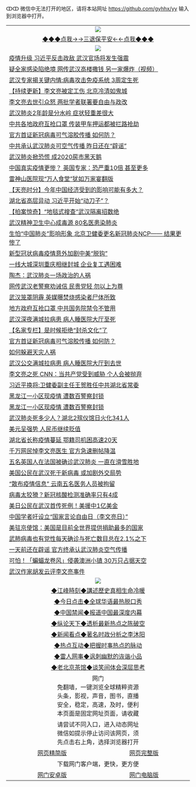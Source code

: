 ↀↀ 微信中无法打开的地区，请将本站网址 https://github.com/gyhhx/yy 输入到浏览器中打开。 

 <table>
  <tr>
    <td colspan="2" align=center><img src="https://github.com/gyhhx/image-upload/blob/master/3t.jpg"></td>
 </tr>
 <tr><td colspan="2" align="center"><a href="https://xball.casa/oo.aspx?name=ogQuit&key=eqxowaguscvmxdgc&from=yy">◆◆◆点我→→三退保平安←←点我◆◆◆</a></td></tr>
  <tr>
    <td colspan="2" align=center><img src="https://cdn.jsdelivr.net/gh/gyoupiodf/im1/%E7%BD%91%E9%97%A8%E6%96%B0%E9%97%BB1.jpg"></td>
 </tr>
<tr><td colspan="2" align="left"><a href="https://xball.casa/oo.aspx?name=c1128008&key=eqxowaguscvmxdgc&from=yy">疫情升级 习近平反击政敌 武汉官场将发生强震</a></td></tr>
<tr><td colspan="2" align="left"><a href="https://xball.casa/oo.aspx?name=c1128021&key=eqxowaguscvmxdgc&from=yy">疑全家感染陷绝境 网传武汉高楼撒钱 另一家爆炸（视频）</a></td></tr>
<tr><td colspan="2" align="left"><a href="https://xball.casa/oo.aspx?name=c1127958&key=eqxowaguscvmxdgc&from=yy">武汉专家揭关键内情:病毒攻击免疫系统 3周定生死</a></td></tr>
<tr><td colspan="2" align="left"><a href="https://xball.casa/oo.aspx?name=c1120084&key=eqxowaguscvmxdgc&from=yy">【持续更新】李文亮被定工伤 北京冷清如鬼城</a></td></tr>
<tr><td colspan="2" align="left"><a href="https://xball.casa/oo.aspx?name=c1127957&key=eqxowaguscvmxdgc&from=yy">李文亮去世引众怒 两批学者联署要自由与政改</a></td></tr>
<tr><td colspan="2" align="left"><a href="https://xball.casa/oo.aspx?name=c1128017&key=eqxowaguscvmxdgc&from=yy">武汉肺炎2年龄是分水岭 症状轻重差很大</a></td></tr>
<tr><td colspan="2" align="left"><a href="https://xball.casa/oo.aspx?name=c1128009&key=eqxowaguscvmxdgc&from=yy">中共各地政府互抢口罩 传装甲车押运都被拦路抢劫</a></td></tr>
<tr><td colspan="2" align="left"><a href="https://xball.casa/oo.aspx?name=c1127956&key=eqxowaguscvmxdgc&from=yy">官方首证新冠病毒可气溶胶传播 如何防？</a></td></tr>
<tr><td colspan="2" align="left"><a href="https://xball.casa/oo.aspx?name=c1127976&key=eqxowaguscvmxdgc&from=yy">中共承认武汉肺炎可空气传播 昨日还在“辟谣”</a></td></tr>
<tr><td colspan="2" align="left"><a href="https://xball.casa/oo.aspx?name=c1128018&key=eqxowaguscvmxdgc&from=yy">武汉肺炎掀恐慌 成2020房市黑天鹅</a></td></tr>
<tr><td colspan="2" align="left"><a href="https://xball.casa/oo.aspx?name=c1127993&key=eqxowaguscvmxdgc&from=yy">中国真实疫情更惨？ 英国专家：恐严重10倍 甚至更多</a></td></tr>
<tr><td colspan="2" align="left"><a href="https://xball.casa/oo.aspx?name=c1128006&key=eqxowaguscvmxdgc&from=yy">雷神山医院现“万人食堂”犹如万家宴翻版</a></td></tr>
<tr><td colspan="2" align="left"><a href="https://xball.casa/oo.aspx?name=c1128023&key=eqxowaguscvmxdgc&from=yy">【天亮时分】今年中国经济受到的影响可能有多大？</a></td></tr>
<tr><td colspan="2" align="left"><a href="https://xball.casa/oo.aspx?name=c1127995&key=eqxowaguscvmxdgc&from=yy">湖北省高层异动 习近平开始“动刀子”？</a></td></tr>
<tr><td colspan="2" align="left"><a href="https://xball.casa/oo.aspx?name=c1127936&key=eqxowaguscvmxdgc&from=yy">【拍案惊奇】“地毯式搜查”武汉隔离招数绝</a></td></tr>
<tr><td colspan="2" align="left"><a href="https://xball.casa/oo.aspx?name=c1128007&key=eqxowaguscvmxdgc&from=yy">武汉精神卫生中心成毒源 80名医患染肺炎</a></td></tr>
<tr><td colspan="2" align="left"><a href="https://xball.casa/oo.aspx?name=c1127996&key=eqxowaguscvmxdgc&from=yy">生怕“中国肺炎”影响形象 北京卫健委更名新冠肺炎NCP—— 结果更惨了</a></td></tr>
<tr><td colspan="2" align="left"><a href="https://xball.casa/oo.aspx?name=c1128020&key=eqxowaguscvmxdgc&from=yy">新型冠状病毒疫情意外加剧中美“脱钩”</a></td></tr>
<tr><td colspan="2" align="left"><a href="https://xball.casa/oo.aspx?name=c1127961&key=eqxowaguscvmxdgc&from=yy">一线大城深圳重庆相继封城 企业复工遇困难</a></td></tr>
<tr><td colspan="2" align="left"><a href="https://xball.casa/oo.aspx?name=c1128030&key=eqxowaguscvmxdgc&from=yy">陶杰：武汉肺炎一场政治的人祸</a></td></tr>
<tr><td colspan="2" align="left"><a href="https://xball.casa/oo.aspx?name=c1128027&key=eqxowaguscvmxdgc&from=yy">网传武汉老警察劝诫信 民贵党轻 勿以上为尊</a></td></tr>
<tr><td colspan="2" align="left"><a href="https://xball.casa/oo.aspx?name=c1128028&key=eqxowaguscvmxdgc&from=yy">武汉笼罩阴霾 英媒曝焚烧感染者尸体所致</a></td></tr>
<tr><td colspan="2" align="left"><a href="https://xball.casa/oo.aspx?name=c1128029&key=eqxowaguscvmxdgc&from=yy">地方政府互抢口罩 中共国务院禁令不管用</a></td></tr>
<tr><td colspan="2" align="left"><a href="https://xball.casa/oo.aspx?name=c1128003&key=eqxowaguscvmxdgc&from=yy">武汉深夜满城拉病患 病人睡医院大厅至死</a></td></tr>
<tr><td colspan="2" align="left"><a href="https://xball.casa/oo.aspx?name=c1128022&key=eqxowaguscvmxdgc&from=yy">【名家专栏】是时候拒绝“封杀文化”了</a></td></tr>
<tr><td colspan="2" align="left"><a href="https://xball.casa/oo.aspx?name=c1128010&key=eqxowaguscvmxdgc&from=yy">官方首证新冠病毒可气溶胶传播 如何防？</a></td></tr>
<tr><td colspan="2" align="left"><a href="https://xball.casa/oo.aspx?name=c1127988&key=eqxowaguscvmxdgc&from=yy">如何躲避天灾人祸</a></td></tr>
<tr><td colspan="2" align="left"><a href="https://xball.casa/oo.aspx?name=c1127974&key=eqxowaguscvmxdgc&from=yy">武汉公交满城拉病患 病人睡医院大厅到去世</a></td></tr>
<tr><td colspan="2" align="left"><a href="https://xball.casa/oo.aspx?name=c1127990&key=eqxowaguscvmxdgc&from=yy">李文亮之死 CNN：当共产党受到威胁 个人会被抛弃</a></td></tr>
<tr><td colspan="2" align="left"><a href="https://xball.casa/oo.aspx?name=c1127999&key=eqxowaguscvmxdgc&from=yy">习近平换将:卫健委副主任王贺胜任中共湖北省常委</a></td></tr>
<tr><td colspan="2" align="left"><a href="https://xball.casa/oo.aspx?name=c1128011&key=eqxowaguscvmxdgc&from=yy">黑龙江一小区现疫情 遭数百警察封锁</a></td></tr>
<tr><td colspan="2" align="left"><a href="https://xball.casa/oo.aspx?name=c1127975&key=eqxowaguscvmxdgc&from=yy">黑龙江一小区现疫情 遭数百警察封锁</a></td></tr>
<tr><td colspan="2" align="left"><a href="https://xball.casa/oo.aspx?name=c1127960&key=eqxowaguscvmxdgc&from=yy">武汉肺炎死多少人？湖北2殡仪馆日火化341人</a></td></tr>
<tr><td colspan="2" align="left"><a href="https://xball.casa/oo.aspx?name=c1128012&key=eqxowaguscvmxdgc&from=yy">美元呈强势 人民币继续贬值</a></td></tr>
<tr><td colspan="2" align="left"><a href="https://xball.casa/oo.aspx?name=c1127994&key=eqxowaguscvmxdgc&from=yy">湖北省长称疫情蔓延 鄂籍司机困高速20天</a></td></tr>
<tr><td colspan="2" align="left"><a href="https://xball.casa/oo.aspx?name=c1128016&key=eqxowaguscvmxdgc&from=yy">千万网民悼李文亮医生 官方急速删帖降温</a></td></tr>
<tr><td colspan="2" align="left"><a href="https://xball.casa/oo.aspx?name=c1127991&key=eqxowaguscvmxdgc&from=yy">五名英国人在法国被确诊武汉肺炎 一直在滑雪胜地</a></td></tr>
<tr><td colspan="2" align="left"><a href="https://xball.casa/oo.aspx?name=c1128001&key=eqxowaguscvmxdgc&from=yy">美国公民在武汉死于新病毒 或加剧外交局势</a></td></tr>
<tr><td colspan="2" align="left"><a href="https://xball.casa/oo.aspx?name=c1128015&key=eqxowaguscvmxdgc&from=yy">“散布疫情信息” 云南五名医务人员被拘留</a></td></tr>
<tr><td colspan="2" align="left"><a href="https://xball.casa/oo.aspx?name=c1127997&key=eqxowaguscvmxdgc&from=yy">病毒太狡猾？新冠核酸检测准确率只有4成</a></td></tr>
<tr><td colspan="2" align="left"><a href="https://xball.casa/oo.aspx?name=c1127959&key=eqxowaguscvmxdgc&from=yy">美日公民在武汉首传死例！美援中1亿美金</a></td></tr>
<tr><td colspan="2" align="left"><a href="https://xball.casa/oo.aspx?name=c1127977&key=eqxowaguscvmxdgc&from=yy">中国学者吁设立“国家言论自由日（李文亮日）”</a></td></tr>
<tr><td colspan="2" align="left"><a href="https://xball.casa/oo.aspx?name=c1127992&key=eqxowaguscvmxdgc&from=yy">美驻京使馆：美国是目前全世界提供捐助最多的国家</a></td></tr>
<tr><td colspan="2" align="left"><a href="https://xball.casa/oo.aspx?name=c1128000&key=eqxowaguscvmxdgc&from=yy">武肺病毒也有党性每天确诊与死亡数目总在2.1%之下</a></td></tr>
<tr><td colspan="2" align="left"><a href="https://xball.casa/oo.aspx?name=c1128038&key=eqxowaguscvmxdgc&from=yy">一天前还在辟谣 官方终承认武汉肺炎空气传播</a></td></tr>
<tr><td colspan="2" align="left"><a href="https://xball.casa/oo.aspx?name=c1127985&key=eqxowaguscvmxdgc&from=yy">可怕！「蝙蝠龙卷风」侵袭澳洲小镇 30万只占据天空</a></td></tr>
<tr><td colspan="2" align="left"><a href="https://xball.casa/oo.aspx?name=c1128046&key=eqxowaguscvmxdgc&from=yy">武汉作家胡发云评李文亮事件</a></td></tr>

 <tr>
   <td colspan="2" align=center><img src="https://cdn.jsdelivr.net/gh/gyoupiodf/im1/jf-1.jpg"></td>
  </tr>
   <tr>
   <td colspan="2" align=center> 
<a href="https://xball.casa/oo.aspx?name=c922850&key=eqxowaguscvmxdgc&from=yy&tag=9877">◆江峰時刻◆講述歷史真相生命冷暖</a><br/>
    </td>
  </tr>
   <tr>
   <td colspan="2" align=center> 
<a href="https://xball.casa/oo.aspx?name=c816850&key=eqxowaguscvmxdgc&from=yy&tag=9877">◆今日点击◆全球华语最热脱口秀</a><br/>
    </td>
  </tr>
  <tr>
  <td colspan="2" align=center>
<a href="https://xball.casa/oo.aspx?name=c816860&key=eqxowaguscvmxdgc&from=yy&tag=99733110">◆中国禁闻◆报道中国最深度内幕</a><br/>
   </tr>
  <tr>
     <td colspan="2" align=center>
<a href="https://xball.casa/oo.aspx?name=c816855&key=eqxowaguscvmxdgc&from=yy&tag=997110">◆纵论天下◆透析最新热点之陈破空</a><br/>
   </tr>
   <tr>
      <td colspan="2" align=center>
<a href="https://xball.casa/oo.aspx?name=c838308&key=eqxowaguscvmxdgc&from=yy&tag=9973110">◆新闻看点◆著名时政分析之李沐阳</a><br/>
   </tr>
   <tr>
     <td colspan="2" align=center>
<a href="https://xball.casa/oo.aspx?name=c816852&key=eqxowaguscvmxdgc&from=yy&tag=9733110">◆热点互动◆把握时事热点的脉动</a><br/>
   </tr>
   <tr>
      <td colspan="2" align=center>
<a href="https://xball.casa/oo.aspx?name=c816694&key=eqxowaguscvmxdgc&from=yy&tag=93310">◆雷人网事◆讽刺幽默的诙谐小品</a><br/>
   </tr>
   <tr>
    <td colspan="2" align=center>
<a href="https://xball.casa/oo.aspx?name=c816650&key=eqxowaguscvmxdgc&from=yy&tag=9973110">◆老北京茶馆◆谈笑间体会深层思考</a><br/>
   </tr>
<tr>
    <td colspan="2" align="center">网门<br/>免翻墙，一键浏览全球精粹资源<br/>头条，影视，声音，图书，直播<br/>安全，稳定，高速，及时，便利<br/>本页面是固定网址页面，请收藏</td>
  <tr>
  <tr>
    <td colspan="2" align="center">请尝试不同入口，进入动态网址<br/>微信如提示停止访问该网页，须<br/>先点击右上角，选择浏览器打开</td>
  <tr>  
  <tr>
    <td align="center"><a href="https://gitcdn.xyz/repo/otiny/up/master/show002.htm">网页精简版</a></td>
    <td align="center"><a href="https://gitcdn.xyz/repo/otiny/up/master/show001.htm">网页完整版</a></td>
  </tr>
  <tr>
    <td colspan="2" align="center">下载网门客户端，更快，更方便</td>
  <tr>
  <tr>
    <td align="center"><a href="https://raw.githubusercontent.com/opipe/up/master/oGatea.apk">网门安卓版</a></td>
    <td align="center"><a href="https://raw.githubusercontent.com/opipe/up/master/oGate.zip">网门电脑版</a></td>
  </tr>

</table>

